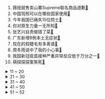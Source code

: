 1. 薇娅就售卖山寨Supreme联名商品道歉[:link:](https://s.weibo.com/weibo?q=%23薇娅就售卖山寨Supreme联名商品道歉%23&Refer=top)
2. 中国驾照可以在哪些国家使用[:link:](https://s.weibo.com/weibo?q=%23中国驾照可以在哪些国家使用%23&Refer=top)
3. 今年我国已痛失15位院士[:link:](https://s.weibo.com/weibo?q=%23今年我国已痛失15位院士%23&Refer=top)
4. 你对原生力量一无所知[:link:](https://s.weibo.com/weibo?q=%23你对原生力量一无所知%23&Refer=top)
5. 张艺兴自责做错了菜[:link:](https://s.weibo.com/weibo?q=%23张艺兴自责做错了菜%23&Refer=top)
6. 广东新增8例本土无症状[:link:](https://s.weibo.com/weibo?q=%23广东新增8例本土无症状%23&Refer=top)
7. 现在的假睫毛有多离谱[:link:](https://s.weibo.com/weibo?q=%23现在的假睫毛有多离谱%23&Refer=top)
8. 周冬雨说中了我的小心事[:link:](https://s.weibo.com/weibo?q=%23周冬雨说中了我的小心事%23&Refer=top)
9. 我国新冠疫苗接种严重异常反应低于万分之一[:link:](https://s.weibo.com/weibo?q=%23我国新冠疫苗接种严重异常反应低于万分之一%23&Refer=top)
10. 萌探探探案笑死[:link:](https://s.weibo.com/weibo?q=%23萌探探探案笑死%23&Refer=top)
<details>
<summary>11 ~ 20</summary>

11. 民警领证路上抓了个嫌犯[:link:](https://s.weibo.com/weibo?q=%23民警领证路上抓了个嫌犯%23&Refer=top)
12. 澳门女排青年队小将用长笛吹奏国歌[:link:](https://s.weibo.com/weibo?q=%23澳门女排青年队小将用长笛吹奏国歌%23&Refer=top)
13. 吴奇隆哭了[:link:](https://s.weibo.com/weibo?q=%23吴奇隆哭了%23&Refer=top)
14. 孙红雷认出合作过的潜伏群演[:link:](https://s.weibo.com/weibo?q=%23孙红雷认出合作过的潜伏群演%23&Refer=top)
15. 张艺兴孔雀开屏[:link:](https://s.weibo.com/weibo?q=%23张艺兴孔雀开屏%23&Refer=top)
16. 广州四地升级为中风险地区[:link:](https://s.weibo.com/weibo?q=%23广州四地升级为中风险地区%23&Refer=top)
17. 努力到底是为了什么[:link:](https://s.weibo.com/weibo?q=%23努力到底是为了什么%23&Refer=top)
18. 大连车祸[:link:](https://s.weibo.com/weibo?q=%23大连车祸%23&Refer=top)
19. 童双春逝世[:link:](https://s.weibo.com/weibo?q=%23童双春逝世%23&Refer=top)
20. 杨紫给吴亦凡新歌打call[:link:](https://s.weibo.com/weibo?q=%23杨紫给吴亦凡新歌打call%23&Refer=top)
</details>
<details>
<summary>21 ~ 30</summary>

21. 微信圈子年底停运[:link:](https://s.weibo.com/weibo?q=%23微信圈子年底停运%23&Refer=top)
22. 1万台矿机一个月耗电4500万度[:link:](https://s.weibo.com/weibo?q=%231万台矿机一个月耗电4500万度%23&Refer=top)
23. 萧亚轩 年轻人玩很大[:link:](https://s.weibo.com/weibo?q=%23萧亚轩%20年轻人玩很大%23&Refer=top)
24. 鞠婧祎队友回应被吐槽身高[:link:](https://s.weibo.com/weibo?q=%23鞠婧祎队友回应被吐槽身高%23&Refer=top)
25. 苗苗近期最大的心愿是生二胎[:link:](https://s.weibo.com/weibo?q=%23苗苗近期最大的心愿是生二胎%23&Refer=top)
26. 杨紫防晒[:link:](https://s.weibo.com/weibo?q=%23杨紫防晒%23&Refer=top)
27. 周迅生图状态[:link:](https://s.weibo.com/weibo?q=%23周迅生图状态%23&Refer=top)
28. 李诞陈赫好吵[:link:](https://s.weibo.com/weibo?q=%23李诞陈赫好吵%23&Refer=top)
29. 南浦[:link:](https://s.weibo.com/weibo?q=%23南浦%23&Refer=top)
30. CNN挖坑病毒从武汉泄露当场翻车[:link:](https://s.weibo.com/weibo?q=%23CNN挖坑病毒从武汉泄露当场翻车%23&Refer=top)
</details>
<details>
<summary>31 ~ 40</summary>

31. 男子炒黄金期货20天被骗1260万[:link:](https://s.weibo.com/weibo?q=%23男子炒黄金期货20天被骗1260万%23&Refer=top)
32. NASA火星直升机发生重大飞行错误[:link:](https://s.weibo.com/weibo?q=%23NASA火星直升机发生重大飞行错误%23&Refer=top)
33. 桃花运是命中注定的吗[:link:](https://s.weibo.com/weibo?q=%23桃花运是命中注定的吗%23&Refer=top)
34. 野生大熊猫啃坏红外相机[:link:](https://s.weibo.com/weibo?q=%23野生大熊猫啃坏红外相机%23&Refer=top)
35. 九寨沟等11个景区向浙江七市免门票[:link:](https://s.weibo.com/weibo?q=%23九寨沟等11个景区向浙江七市免门票%23&Refer=top)
36. 广州要求这些区域停止非日常生活必须活动[:link:](https://s.weibo.com/weibo?q=%23广州要求这些区域停止非日常生活必须活动%23&Refer=top)
37. 三星堆铜顶尊跪坐人像[:link:](https://s.weibo.com/weibo?q=%23三星堆铜顶尊跪坐人像%23&Refer=top)
38. 全班10名聋人学生都考上大学[:link:](https://s.weibo.com/weibo?q=%23全班10名聋人学生都考上大学%23&Refer=top)
39. 今天是钢铁侠生日[:link:](https://s.weibo.com/weibo?q=%23今天是钢铁侠生日%23&Refer=top)
40. 31省区市新增确诊病例16例[:link:](https://s.weibo.com/weibo?q=%2331省区市新增确诊病例16例%23&Refer=top)
</details>
<details>
<summary>41 ~ 50</summary>

41. 当你上班公司突然停电时[:link:](https://s.weibo.com/weibo?q=%23当你上班公司突然停电时%23&Refer=top)
42. 端午火车票开售[:link:](https://s.weibo.com/weibo?q=%23端午火车票开售%23&Refer=top)
43. 那英拉黑吴彤两次[:link:](https://s.weibo.com/weibo?q=%23那英拉黑吴彤两次%23&Refer=top)
44. 中国援鄂专家吴浩获世川卫生奖[:link:](https://s.weibo.com/weibo?q=%23中国援鄂专家吴浩获世川卫生奖%23&Refer=top)
45. 衣食住行背后的院士天团[:link:](https://s.weibo.com/weibo?q=%23衣食住行背后的院士天团%23&Refer=top)
46. 三星堆遗址将联合金沙遗址申报世界文化遗产[:link:](https://s.weibo.com/weibo?q=%23三星堆遗址将联合金沙遗址申报世界文化遗产%23&Refer=top)
47. 杨紫说拍戏中没动过真感情[:link:](https://s.weibo.com/weibo?q=%23杨紫说拍戏中没动过真感情%23&Refer=top)
48. 坚持上班的60个理由[:link:](https://s.weibo.com/weibo?q=%23坚持上班的60个理由%23&Refer=top)
49. 孙颖莎王曼昱战胜刘诗雯陈梦[:link:](https://s.weibo.com/weibo?q=%23孙颖莎王曼昱战胜刘诗雯陈梦%23&Refer=top)
50. 广东新增本土确诊2例[:link:](https://s.weibo.com/weibo?q=%23广东新增本土确诊2例%23&Refer=top)
</details>
<details>
<summary>51 ~ 52</summary>

51. 佛山疫情[:link:](https://s.weibo.com/weibo?q=%23佛山疫情%23&Refer=top)
52. 称帮下药撩女同事的网易HR道歉[:link:](https://s.weibo.com/weibo?q=%23称帮下药撩女同事的网易HR道歉%23&Refer=top)
</details>